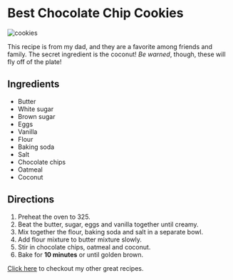 # Best Chocolate Chip Cookies
![cookies](https://upload.wikimedia.org/wikipedia/commons/thumb/b/b9/Chocolate_Chip_Cookies_-_kimberlykv.jpg/800px-Chocolate_Chip_Cookies_-_kimberlykv.jpg)

This recipe is from my dad, and they are a favorite among friends and family.  The secret ingredient is the coconut!  _Be warned_, though, these will fly off of the plate!

## Ingredients
* Butter
* White sugar
* Brown sugar
* Eggs
* Vanilla
* Flour
* Baking soda
* Salt
* Chocolate chips
* Oatmeal
* Coconut

## Directions
1. Preheat the oven to 325.
2. Beat the butter, sugar, eggs and vanilla together until creamy.
3. Mix together the flour, baking soda and salt in a separate bowl.
4. Add flour mixture to butter mixture slowly.
5. Stir in chocolate chips, oatmeal and coconut.
6. Bake for **10 minutes** or until golden brown.

[Click here](http://allrecipes.com/) to checkout my other great recipes.
